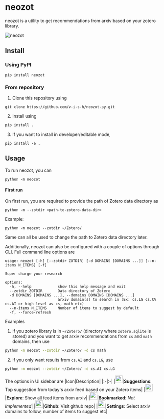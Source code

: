 # neozot
neozot is a utility to get recommendations from arxiv based on your zotero library.

![neozot](./imgs/neozot.png)

## Install
### Using PyPI
```
pip install neozot
```

### From repository
1. Clone this repository using
```
git clone https://github.com/v-i-s-h/neozot-py.git
```
2. Install using
```bash
pip install .
```
3. If you want to install in developer/editable mode,
```
pip install -e .
```

## Usage
To run neozot, you can
```
python -m neozot
```
#### First run
On first run, you are required to provide the path of Zotero data directory as
```
python -m --zotdir <path-to-zotero-data-dir>
```
Example:
```
python -m neozot --zotdir ~/Zotero/
```
Same can all be used to change the path to Zotero data directory later.

Additionally, neozot can also be configured with a couple of options through CLI. 
Full command line options are
```
usage: neozot [-h] [--zotdir ZOTDIR] [-d DOMAINS [DOMAINS ...]] [--n-items N_ITEMS] [-f]

Super charge your research

options:
  -h, --help            show this help message and exit
  --zotdir ZOTDIR       Data directory of Zotero
  -d DOMAINS [DOMAINS ...], --domains DOMAINS [DOMAINS ...]
                        arxiv domain(s) to search in (Ex: cs.LG cs.CV cs.AI or high level as cs, math etc)
  --n-items N_ITEMS     Number of items to suggest by default
  -f, --force-refresh

```
Examples

1. If you zotero library is in `~/Zotero/` (directory where `zotero.sqlite` is stored) and you
want to get arxiv recommendations from `cs` and `math` domains, then use
```bash
python -m neozot --zotdir ~/Zotero/ -d cs math
```
2. If you only want results from `cs.AI` and `cs.LG`, use
```bash
python -m neozot --zotdir ~/Zotero/ -d cs.AI cs.LG
```

The options in UI sidebar are
|Icon|Description|
|:-|:-|
|<img src="https://raw.githubusercontent.com/FortAwesome/Font-Awesome/6.x/svgs/solid/inbox.svg" width="24" height="24">|**Suggestions**: Top suggestion from today's arxiv feed based on your Zotero items|
|<img src="https://raw.githubusercontent.com/FortAwesome/Font-Awesome/6.x/svgs/solid/compass.svg" width="24" height="24">|**Explore**: Show all feed items from arxiv|
|<img src="https://raw.githubusercontent.com/FortAwesome/Font-Awesome/6.x/svgs/solid/bookmark.svg" width="24" height="24">|**Bookmarked**: *Not Implemented*|
|<img src="https://raw.githubusercontent.com/FortAwesome/Font-Awesome/6.x/svgs/brands/github.svg" width="24" height="24">|**Github**: Visit github repo|
|<img src="https://raw.githubusercontent.com/FortAwesome/Font-Awesome/6.x/svgs/solid/gears.svg" width="24" height="24">|**Settings**: Select arxiv domains to follow, number of items to suggest etc|

